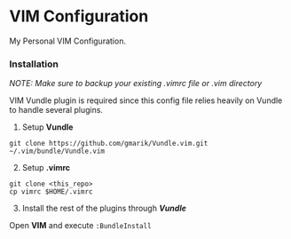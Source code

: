 # VIM Configuration
My Personal VIM Configuration.

### Installation
_NOTE: Make sure to backup your existing .vimrc file or .vim directory_

VIM Vundle plugin is required since this config file relies heavily on Vundle to handle several plugins. 

1. Setup **Vundle**

`git clone https://github.com/gmarik/Vundle.vim.git ~/.vim/bundle/Vundle.vim`

2. Setup **.vimrc**

```
git clone <this_repo>
cp vimrc $HOME/.vimrc 
```
3. Install the rest of the plugins through **_Vundle_**

Open **VIM** and execute ``:BundleInstall``
